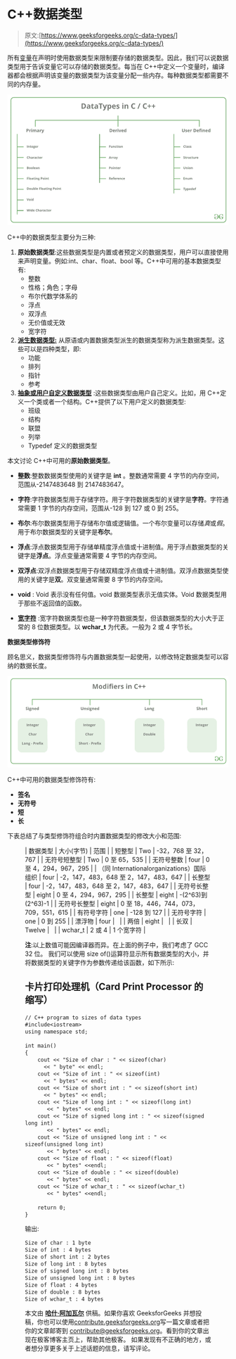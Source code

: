 # C++数据类型

> 原文:[https://www.geeksforgeeks.org/c-data-types/](https://www.geeksforgeeks.org/c-data-types/)

所有[变量](https://www.geeksforgeeks.org/variables-and-keywords-in-c/)在声明时使用数据类型来限制要存储的数据类型。因此，我们可以说数据类型用于告诉变量它可以存储的数据类型。每当在 C++中定义一个变量时，编译器都会根据声明该变量的数据类型为该变量分配一些内存。每种数据类型都需要不同的内存量。

![](img/e34f4bbc81e4786f2a7e8a88974702de.png)

C++中的数据类型主要分为三种:

1.  **原始数据类型**:这些数据类型是内置或者预定义的数据类型，用户可以直接使用来声明变量。例如:int、char、float、bool 等。C++中可用的基本数据类型有:
    *   整数
    *   性格；角色；字母
    *   布尔代数学体系的
    *   浮点
    *   双浮点
    *   无价值或无效
    *   宽字符
2.  [**派生数据类型:**](https://www.geeksforgeeks.org/derived-data-types-in-c/) 从原语或内置数据类型派生的数据类型称为派生数据类型。这些可以是四种类型，即:
    *   功能
    *   排列
    *   指针
    *   参考
3.  [**抽象或用户自定义数据类型**](https://www.geeksforgeeks.org/user-defined-derived-data-types-in-c/) :这些数据类型由用户自己定义。比如，用 C++定义一个类或者一个结构。C++提供了以下用户定义的数据类型:
    *   班级
    *   结构
    *   联盟
    *   列举
    *   Typedef 定义的数据类型

本文讨论 C++中可用的**原始数据类型**。

*   **整数**:整数数据类型使用的关键字是 **int** 。整数通常需要 4 字节的内存空间，范围从-2147483648 到 2147483647。

*   **字符**:字符数据类型用于存储字符。用于字符数据类型的关键字是**字符**。字符通常需要 1 字节的内存空间，范围从-128 到 127 或 0 到 255。

*   **布尔**:布尔数据类型用于存储布尔值或逻辑值。一个布尔变量可以存储*真*或*假*。用于布尔数据类型的关键字是**布尔**。

*   **浮点**:浮点数据类型用于存储单精度浮点值或十进制值。用于浮点数据类型的关键字是**浮点**。浮点变量通常需要 4 字节的内存空间。

*   **双浮点**:双浮点数据类型用于存储双精度浮点值或十进制值。双浮点数据类型使用的关键字是**双**。双变量通常需要 8 字节的内存空间。

*   **void** : Void 表示没有任何值。void 数据类型表示无值实体。Void 数据类型用于那些不返回值的函数。

*   [**宽字符**](https://www.geeksforgeeks.org/wide-char-and-library-functions-in-c/) :宽字符数据类型也是一种字符数据类型，但该数据类型的大小大于正常的 8 位数据类型。以 **wchar_t** 为代表。一般为 2 或 4 字节长。

**数据类型修饰符**

顾名思义，数据类型修饰符与内置数据类型一起使用，以修改特定数据类型可以容纳的数据长度。

![](img/7b5b8b45e057b506562ee7529258fea1.png)

C++中可用的数据类型修饰符有:

*   **签名**
*   **无符号**
*   **短**
*   **长**

下表总结了与类型修饰符组合时内置数据类型的修改大小和范围:

<figure class="table">

| 数据类型 | 大小(字节) | 范围 |
| 短整型 | Two | -32，768 至 32，767 |
| 无符号短整型 | Two | 0 至 65，535 |
| 无符号整数 | four | 0 至 4，294，967，295 |
| （同 Internationalorganizations）国际组织 | four | -2，147，483，648 至 2，147，483，647 |
| 长整型 | four | -2，147，483，648 至 2，147，483，647 |
| 无符号长整型 | eight | 0 至 4，294，967，295 |
| 长整型 | eight | -(2^63)到(2^63)-1 |
| 无符号长整型 | eight | 0 至 18，446，744，073，709，551，615 |
| 有符号字符 | one | -128 到 127 |
| 无符号字符 | one | 0 到 255 |
| 漂浮物 | four |   |
| 两倍 | eight |   |
| 长双 | Twelve |   |
| wchar_t | 2 或 4 | 1 个宽字符 |

**注**:以上数值可能因编译器而异。在上面的例子中，我们考虑了 GCC 32 位。
我们可以使用 size of()运算符显示所有数据类型的大小，并将数据类型的关键字作为参数传递给该函数，如下所示:

## 卡片打印处理机（Card Print Processor 的缩写）

```
// C++ program to sizes of data types
#include<iostream>
using namespace std;

int main()
{
    cout << "Size of char : " << sizeof(char)
      << " byte" << endl;
    cout << "Size of int : " << sizeof(int)
      << " bytes" << endl;
    cout << "Size of short int : " << sizeof(short int)
      << " bytes" << endl;
    cout << "Size of long int : " << sizeof(long int)
       << " bytes" << endl;
    cout << "Size of signed long int : " << sizeof(signed long int)
       << " bytes" << endl;
    cout << "Size of unsigned long int : " << sizeof(unsigned long int)
       << " bytes" << endl;
    cout << "Size of float : " << sizeof(float)
       << " bytes" <<endl;
    cout << "Size of double : " << sizeof(double)
       << " bytes" << endl;
    cout << "Size of wchar_t : " << sizeof(wchar_t)
       << " bytes" <<endl;

    return 0;
}
```

输出:

```
Size of char : 1 byte
Size of int : 4 bytes
Size of short int : 2 bytes
Size of long int : 8 bytes
Size of signed long int : 8 bytes
Size of unsigned long int : 8 bytes
Size of float : 4 bytes
Size of double : 8 bytes
Size of wchar_t : 4 bytes
```

本文由 [**哈什·阿加瓦尔**](https://www.facebook.com/harsh.agarwal.16752) 供稿。如果你喜欢 GeeksforGeeks 并想投稿，你也可以使用[contribute.geeksforgeeks.org](http://www.contribute.geeksforgeeks.org)写一篇文章或者把你的文章邮寄到 contribute@geeksforgeeks.org。看到你的文章出现在极客博客主页上，帮助其他极客。
如果发现有不正确的地方，或者想分享更多关于上述话题的信息，请写评论。

</figure>